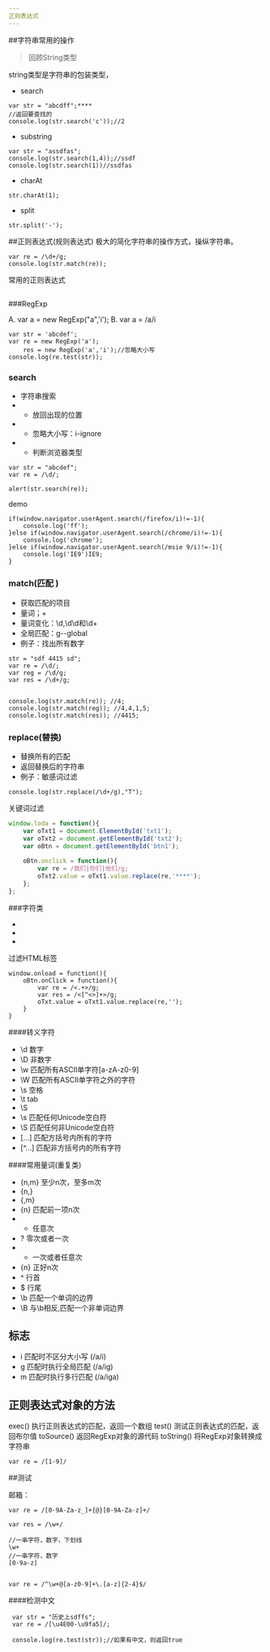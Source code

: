```yaml
---
正则表达式 
---
```


##字符串常用的操作

> 回顾String类型

string类型是字符串的包装类型，

- search

```
var str = "abcdff";****
//返回要查找的
console.log(str.search('c'));//2
```

- substring

```
var str = "assdfas";
console.log(str.search(1,4));//ssdf
console.log(str.search(1))//ssdfas
```

- charAt
```
str.charAt(1);
```

- split
```
str.split('-');
```

##正则表达式(规则表达式)
极大的简化字符串的操作方式，操纵字符串。


```
var re = /\d+/g;
console.log(str.match(re));
```

常用的正则表达式

##
###RegExp

A. var a = new RegExp("a",'i');
B. var a = /a/i

```
var str = 'abcdef';
var re = new RegExp('a');
    res = new RegExp('a','i');//忽略大小写
console.log(re.test(str));
```

### search
 - 字符串搜索
 - - 放回出现的位置
 - - 忽略大小写：i-ignore
 - - 判断浏览器类型
 
```
var str = "abcdef";
var re = /\d/;

alert(str.search(re));
```
demo
```
if(window.navigator.userAgent.search(/firefox/i)!=-1){
	console.log('ff');
}else if(window.navigator.userAgent.search(/chrome/i)!=-1){
	console.log('chrome');
}else if(window.navigator.userAgent.search(/msie 9/i)!=-1){
	console.log('IE9')IE9;
}
```

### match(匹配 )
 - 获取匹配的项目
  - 量词；+
  - 量词变化：\d,\d\d和\d+
  - 全局匹配：g--global
  - 例子：找出所有数字

```
str = "sdf 4415 sd";
var re = /\d/;
var reg = /\d/g;
var res = /\d+/g;


console.log(str.match(re)); //4;
console.log(str.match(reg)); //4,4,1,5;
console.log(str.match(res)); //4415;
```

### replace(替换)
 - 替换所有的匹配
  - 返回替换后的字符串
  - 例子：敏感词过滤


```
console.log(str.replace(/\d+/g),"T");
```

关键词过滤
```javascript
window.loda = function(){
	var oTxt1 = document.ElementById('txt1');
    var oTxt2 = document.getElementById('txt2');
    var oBtn = document.getElementById('btn1');
    
    oBtn.onclick = function(){
    	var re = /我们|你们|他们/g;
        oTxt2.value = oTxt1.value.replace(re,'****');
    };
};

```

###字符类

- [abc]:a或者b或者c,或者
- [0-9]:0到9，表示范围
- [^a]:除了他以外的都可以


过滤HTML标签
```
window.onload = function(){
	oBtn.onClick = function(){
    	var re = /<.+>/g;
        var res = /<[^<>]+>/g;
        oTxt.value = oTxt1.value.replace(re,'');
    }
}
```

####转义字符
- \d  数字
- \D  非数字
- \w 匹配所有ASCII单字符[a-zA-z0-9]
- \W 匹配所有ASCII单字符之外的字符
- \s 空格
- \t tab
- \S 
- \s 匹配任何Unicode空白符
- \S 匹配任何非Unicode空白符
- [...] 匹配方括号内所有的字符
- [^...] 匹配非方括号内的所有字符



####常用量词(重复类)
- {n,m} 至少n次，至多m次
- {n,}
- {,m}
- {n} 匹配前一项n次
- * 任意次
- ? 零次或者一次
- + 一次或者任意次
- {n} 正好n次
- ^ 行首
- $ 行尾
- \b 匹配一个单词的边界
- \B 与\b相反,匹配一个非单词边界

## 标志
- i 匹配时不区分大小写 (/a/i)
- g 匹配时执行全局匹配 (/a/ig)
- m 匹配时执行多行匹配 (/a/iga)

## 正则表达式对象的方法
exec()  执行正则表达式的匹配，返回一个数组
test()  测试正则表达式的匹配，返回布尔值
toSource() 返回RegExp对象的源代码
toString() 将RegExp对象转换成字符串


```
var re = /[1-9]/
```

##测试

邮箱：

```
var re = /[0-9A-Za-z_]+{@}[0-9A-Za-z]+/

var res = /\w+/

//一串字符，数字，下划线
\w+
//一串字符，数字
[0-9a-z]


var re = /^\w+@[a-z0-9]+\.[a-z]{2-4}$/
```

####检测中文
```
 var str = "历史上sdffs";
 var re = /[\u4E00-\u9fa5]/;
 
 console.log(re.test(str));//如果有中文，则返回true
```
